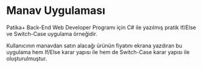 # Manav Uygulaması

Patika+ Back-End Web Developer Programı için C# ile yazılmış pratik If/Else ve Switch-Case uygulama örneğidir.

Kullanıcının manavdan satın alacağı ürünün fiyatını ekrana yazdıran bu uygulama hem If/Else karar yapısı ile hem de Switch-Case karar yapısı ile oluşturulmuştur.
